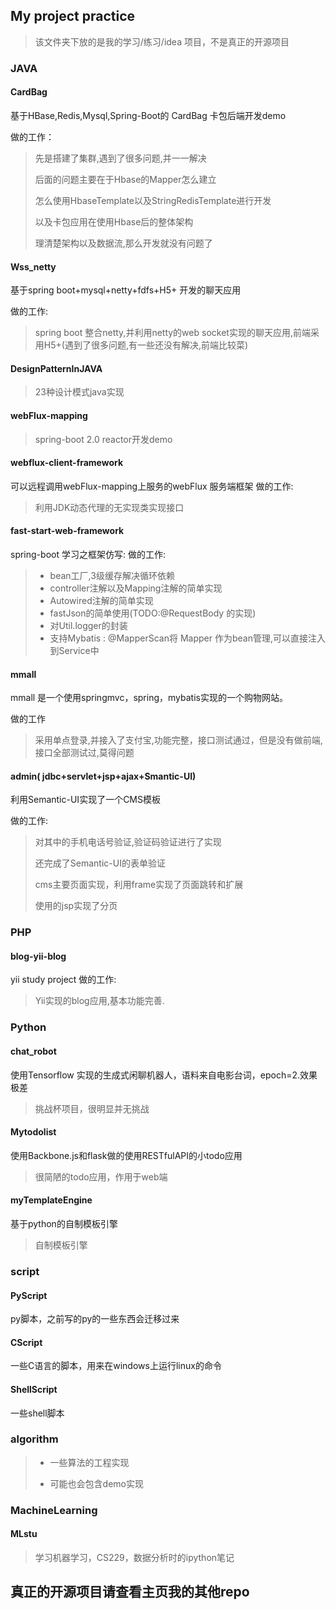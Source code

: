 ## My project practice
> 该文件夹下放的是我的学习/练习/idea 项目，不是真正的开源项目

### JAVA

#### CardBag

基于HBase,Redis,Mysql,Spring-Boot的 CardBag 卡包后端开发demo

做的工作：

> 先是搭建了集群,遇到了很多问题,并一一解决
>
> 后面的问题主要在于Hbase的Mapper怎么建立
>
> 怎么使用HbaseTemplate以及StringRedisTemplate进行开发
>
> 以及卡包应用在使用Hbase后的整体架构
>
> 理清楚架构以及数据流,那么开发就没有问题了

#### Wss_netty
基于spring boot+mysql+netty+fdfs+H5+ 开发的聊天应用

做的工作:

> spring boot 整合netty,并利用netty的web socket实现的聊天应用,前端采用H5+(遇到了很多问题,有一些还没有解决,前端比较菜)

#### DesignPatternInJAVA
> 23种设计模式java实现

#### webFlux-mapping
> spring-boot 2.0 reactor开发demo

#### webflux-client-framework
可以远程调用webFlux-mapping上服务的webFlux 服务端框架
做的工作:

> 利用JDK动态代理的无实现类实现接口

#### fast-start-web-framework
spring-boot 学习之框架仿写:
做的工作:

>- bean工厂,3级缓存解决循环依赖
>- controller注解以及Mapping注解的简单实现
>- Autowired注解的简单实现
>- fastJson的简单使用(TODO:@RequestBody 的实现)
>- 对Util.logger的封装
>- 支持Mybatis : @MapperScan将 Mapper 作为bean管理,可以直接注入到Service中

#### mmall
mmall 是一个使用springmvc，spring，mybatis实现的一个购物网站。

做的工作

> 采用单点登录,并接入了支付宝,功能完整，接口测试通过，但是没有做前端,接口全部测试过,莫得问题

####  admin( jdbc+servlet+jsp+ajax+Smantic-UI)
利用Semantic-UI实现了一个CMS模板

做的工作:

> 对其中的手机电话号验证,验证码验证进行了实现
>
> 还完成了Semantic-UI的表单验证
>
> cms主要页面实现，利用frame实现了页面跳转和扩展
>
> 使用的jsp实现了分页

### PHP

#### blog-yii-blog
yii study project 
做的工作:
> Yii实现的blog应用,基本功能完善.


### Python


#### chat_robot
使用Tensorflow 实现的生成式闲聊机器人，语料来自电影台词，epoch=2.效果极差

> 挑战杯项目，很明显并无挑战

#### Mytodolist

使用Backbone.js和flask做的使用RESTfulAPI的小todo应用

> 很简陋的todo应用，作用于web端

#### myTemplateEngine
基于python的自制模板引擎

> 自制模板引擎



### script

#### PyScript
py脚本，之前写的py的一些东西会迁移过来

#### CScript
一些C语言的脚本，用来在windows上运行linux的命令

#### ShellScript

一些shell脚本

### algorithm

> - 一些算法的工程实现
>
> - 可能也会包含demo实现

### MachineLearning

#### MLstu

> 学习机器学习，CS229，数据分析时的ipython笔记
>
> 


## 真正的开源项目请查看主页我的其他repo

